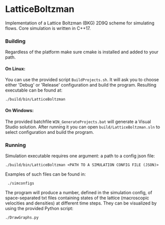 # LatticeBoltzman

Implementation of a Lattice Boltzman (BKG) 2D9Q scheme for simulating flows.
Core simulation is written in C++17.

### Building
Regardless of the platform make sure cmake is installed and added to your path.

#### On Linux:
You can use the provided script `BuildProjects.sh`. It will ask you to choose either 'Debug' or 'Release' configuration and build the program.
Resulting executable can be found at:

	./build/bin/LatticeBoltzman
  
#### On Windows:
The provided batchfile `WIN_GenerateProjects.bat` will generate a Visual Studio solution.
After running it you can open `build/LatticeBoltzman.sln` to select configuration and build the program.

### Running
Simulation executable requires one argument: a path to a config json file:

	./build/bin/LatticeBoltzman <PATH TO A SIMULATION CONFIG FILE (JSON)>

Examples of such files can be found in:

     ./simconfigs

The program will produce a number, defined in the simulation config, of space-separated txt files containing states of the lattice (macroscopic velocities and densities) at different time steps.
They can be visualized by using the provided Python script:

    ./DrawGraphs.py


